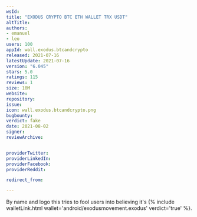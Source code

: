 ```yaml
---
wsId: 
title: "EXODUS CRYPTO BTC ETH WALLET TRX USDT"
altTitle: 
authors:
- emanuel
- leo
users: 100
appId: wall.exodus.btcandcrypto
released: 2021-07-16
latestUpdate: 2021-07-16
version: "6.045"
stars: 5.0
ratings: 115
reviews: 1
size: 10M
website: 
repository: 
issue: 
icon: wall.exodus.btcandcrypto.png
bugbounty: 
verdict: fake
date: 2021-08-02
signer: 
reviewArchive:


providerTwitter: 
providerLinkedIn: 
providerFacebook: 
providerReddit: 

redirect_from:

---
```



By name and logo this tries to fool users into believing it's
{% include walletLink.html wallet='android/exodusmovement.exodus' verdict='true' %}.
